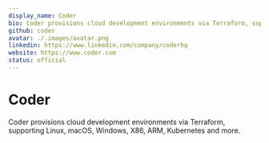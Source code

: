 ```yaml
---
display_name: Coder
bio: Coder provisions cloud development environments via Terraform, supporting Linux, macOS, Windows, X86, ARM, Kubernetes and more.
github: coder
avatar: ./.images/avatar.png
linkedin: https://www.linkedin.com/company/coderhq
website: https://www.coder.com
status: official
---
```


# Coder

Coder provisions cloud development environments via Terraform, supporting Linux, macOS, Windows, X86, ARM, Kubernetes and more.
